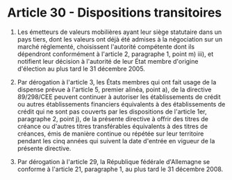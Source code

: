 # Article 30 - Dispositions transitoires


1. Les émetteurs de valeurs mobilières ayant leur siège statutaire dans un pays tiers, dont les valeurs ont déjà été admises à la négociation sur un marché réglementé, choisissent l'autorité compétente dont ils dépendront conformément à l'article 2, paragraphe 1, point m) iii), et notifient leur décision à l'autorité de leur État membre d'origine d'élection au plus tard le 31 décembre 2005.

2. Par dérogation à l'article 3, les États membres qui ont fait usage de la dispense prévue à l'article 5, premier alinéa, point a), de la directive 89/298/CEE peuvent continuer à autoriser les établissements de crédit ou autres établissements financiers équivalents à des établissements de crédit qui ne sont pas couverts par les dispositions de l'article 1er, paragraphe 2, point j), de la présente directive à offrir des titres de créance ou d'autres titres transférables équivalents à des titres de créances, émis de manière continue ou répétée sur leur territoire pendant les cinq années qui suivent la date d'entrée en vigueur de la présente directive.

3. Par dérogation à l'article 29, la République fédérale d'Allemagne se conforme à l'article 21, paragraphe 1, au plus tard le 31 décembre 2008.
